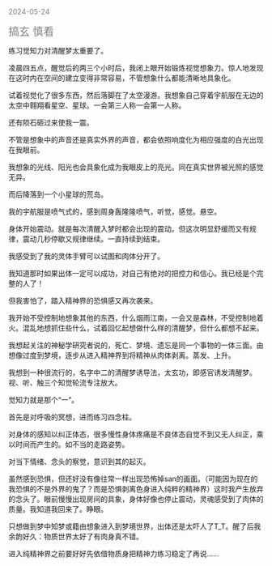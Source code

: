 <span style="color: gray;">2024-05-24</span>

<span style="color: gray; font-size: 1.5em;">搞玄 慎看</span>

练习觉知力对清醒梦太重要了。

凌晨四五点，醒觉后的两三个小时后，我闭上眼开始锻炼视觉想象力。惊人地发现在这时内在空间的建立变得非常容易，不管想象什么都能清晰地具象化。

试着视觉化了很多东西，然后落脚在了太空漫游。我想象自己穿着宇航服在无边的太空中翱翔看星空、星球。一会第三人称一会第一人称。

还有陨石砸过来使我一震。

不管是想象中的声音还是真实外界的声音，都会依照响度化为相应强度的白光出现在我眼前。

我想象的光线、阳光也会具象化成为我眼皮上的亮光。同在真实世界被光照的感觉无异。

而后降落到一个小星球的荒岛。

我的宇航服是喷气式的，感到周身轰隆隆喷气，听觉，感觉。悬空。

身体开始震动。就是每次清醒入梦时都会出现的震动。但这次明显舒缓而又有规律，震动几秒停歇又规律继续。一直持续到结束。

我感受到了我的灵体手臂可以试图和肉体分开了。

我知道那时如果出体一定可以成功，对自己有绝对的把控力和信心。我已经是个完整的人了！

但我害怕了，踏入精神界的恐惧感又再次袭来。

我开始不受控制地想象其他的东西，什么烟雨江南，一会又是森林，不受控制地着火。混乱地想抓住些什么，试着回忆起想做什么样的清醒梦，但什么都想不起来。

我想起关注的神秘学研究者说的，死亡、梦境、遗忘是同一个事物的一体三面。由想像过度到梦境，逐步从进入精神界到将精神从肉体剥离。蒸发、上升。

我想到一种很流行的，名字中二的清醒梦诱导法，太玄功，即感官诱发清醒梦。视、听、触三个知觉轮流专注放大。

觉知力就是那个“一”。

首先是对呼吸的冥想，进而练习四念柱。

对身体的感知以纠正体态，很多慢性身体疼痛是不良体态自觉不到又无人纠正，乘以时间而产生的。如不当的走路姿势。

对当下情绪、念头的察觉，意识到其的起灭。

虽然感到恐惧，但还好没有像往常一样出现恐怖掉san的画面。（可能因为现在的我恐惧的不是外界的鬼了？而是恐惧剥离色身进入纯粹的精神界）这时我产生放弃的念头了。眼前慢慢出现房间的具象，身体好像也停止震动，灵魂感受到了肉体的质量。我知道我回来了。睁眼。

只想做到梦中知梦或籍由想象进入到梦境世界，出体还是太吓人了T_T。醒了后我余韵好久：物质世界太好了有肉身真不错。

进入纯精神界之前要好好先依借物质身把精神力练习稳定了再说……

